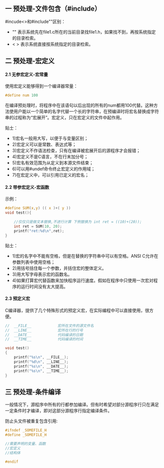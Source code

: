 ## 一 预处理-文件包含（#include）

#incude<>和#include""区别：
- "" 表示系统先在file1.c所在的当前目录找file1.h，如果找不到，再按系统指定的目录检索。
- < > 表示系统直接按系统指定的目录检索。

## 二 预处理-宏定义

#### 2.1 无参宏定义-宏常量

使用宏定义能够得到一个编译器常量：
```c
#define num 100
```

在编译预处理时，将程序中在该语句以后出现的所有的num都用100代替。这种方法使用户能以一个简单的名字代替一个长的字符串，在预编译时将宏名替换成字符串的过程称为“宏展开”。宏定义，只在宏定义的文件中起作用。  

贴士：
- 1)宏名一般用大写，以便于与变量区别；
- 2)宏定义可以是常数、表达式等；
- 3)宏定义不作语法检查，只有在编译被宏展开后的源程序才会报错；
- 4)宏定义不是C语言，不在行末加分号；
- 5)宏名有效范围为从定义到本源文件结束；
- 6)可以用#undef命令终止宏定义的作用域；
- 7)在宏定义中，可以引用已定义的宏名；

#### 2.2 带参宏定义-宏函数

示例：
```c
#define SUM(x,y) (( x )+( y ))
void test(){
	
	//仅仅只是做文本替换,不进行计算 下例替换为 int ret = ((10)+(20));
	int ret = SUM(10, 20);
	printf("ret:%d\n",ret);
}
```

贴士：
- 1)宏的名字中不能有空格，但是在替换的字符串中可以有空格。ANSI C允许在参数列表中使用空格；
- 2)用括号括住每一个参数，并括住宏的整体定义。
- 3)用大写字母表示宏的函数名。
- 4)如果打算宏代替函数来加快程序运行速度。假如在程序中只使用一次宏对程序的运行时间没有太大提高。

#### 2.3 预定义宏

C编译器，提供了几个特殊形式的预定义宏，在实际编程中可以直接使用，很方便。
```c
//	__FILE__			宏所在文件的源文件名 
//	__LINE__			宏所在行的行号
//	__DATE__			代码编译的日期
//	__TIME__			代码编译的时间

void test()
{
	printf("%s\n", __FILE__);
	printf("%d\n", __LINE__);
	printf("%s\n", __DATE__);
	printf("%s\n", __TIME__);
}
```

## 三 预处理-条件编译

一般情况下，源程序中所有的行都参加编译。但有时希望对部分源程序行只在满足一定条件时才编译，即对这部分源程序行指定编译条件。  

防止头文件被重复包含引用:
```c
#ifndef _SOMEFILE_H
#define _SOMEFILE_H

//需要声明的变量、函数
//宏定义
//结构体

#endif
```
